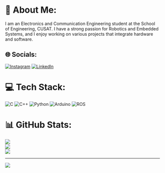 # 💫 About Me:
I am an Electronics and Communication Engineering student at the School of Engineering, CUSAT. I have a strong passion for Robotics and Embedded Systems, and I enjoy working on various projects that integrate hardware and software.


## 🌐 Socials:
[![Instagram](https://img.shields.io/badge/Instagram-%23E4405F.svg?logo=Instagram&logoColor=white)](https://instagram.com/abi.__.sn) [![LinkedIn](https://img.shields.io/badge/LinkedIn-%230077B5.svg?logo=linkedin&logoColor=white)](https://https://www.linkedin.com/in/abhinav-sanal-17622324b/) 

# 💻 Tech Stack:
![C](https://img.shields.io/badge/c-%2300599C.svg?style=for-the-badge&logo=c&logoColor=white) ![C++](https://img.shields.io/badge/c++-%2300599C.svg?style=for-the-badge&logo=c%2B%2B&logoColor=white) ![Python](https://img.shields.io/badge/python-3670A0?style=for-the-badge&logo=python&logoColor=ffdd54) ![Arduino](https://img.shields.io/badge/-Arduino-00979D?style=for-the-badge&logo=Arduino&logoColor=white) ![ROS](https://img.shields.io/badge/ros-%230A0FF9.svg?style=for-the-badge&logo=ros&logoColor=white)
# 📊 GitHub Stats:
![](https://github-readme-stats.vercel.app/api?username=AbhinavSanal&theme=dark&hide_border=false&include_all_commits=false&count_private=false)<br/>
![](https://github-readme-streak-stats.herokuapp.com/?user=AbhinavSanal&theme=dark&hide_border=false)<br/>
![](https://github-readme-stats.vercel.app/api/top-langs/?username=AbhinavSanal&theme=dark&hide_border=false&include_all_commits=false&count_private=false&layout=compact)

---
[![](https://visitcount.itsvg.in/api?id=AbhinavSanal&icon=0&color=0)](https://visitcount.itsvg.in)

<!-- Proudly created with GPRM ( https://gprm.itsvg.in ) -->
